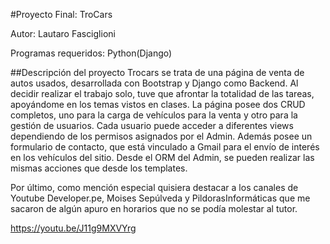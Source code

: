#Proyecto Final: TroCars

Autor: Lautaro Fasciglioni

Programas requeridos: Python(Django)

##Descripción del proyecto
Trocars se trata de una página de venta de autos usados, desarrollada con Bootstrap y Django como Backend.
Al decidir realizar el trabajo solo, tuve que afrontar la totalidad de las tareas, apoyándome en los temas vistos en clases.
La página posee dos CRUD completos, uno para la carga de vehículos para la venta y otro para la gestión de usuarios. Cada usuario puede acceder a diferentes
views dependiendo de los permisos asignados por el Admin.
Además posee un formulario de contacto, que está vinculado a Gmail para el envío de interés en los vehículos del sitio.
Desde el ORM del Admin, se pueden realizar las mismas acciones que desde los templates.

Por último, como mención especial quisiera destacar a los canales de Youtube Developer.pe, Moises Sepúlveda y PildorasInformáticas que me sacaron de algún
apuro en horarios que no se podía molestar al tutor.

https://youtu.be/J11g9MXVYrg

